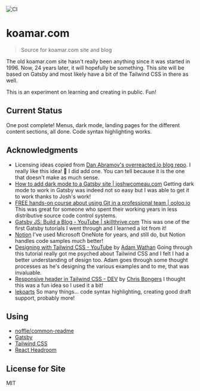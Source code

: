 ![CI](https://github.com/kenfeliciano/koamar.com/workflows/CI/badge.svg)

# koamar.com

> Source for koamar.com site and blog

The old koamar.com site hasn't really been anything since it was started in 1996. Now, 24 years later, it will hopefully be something. This site will be based on Gatsby and most likely have a bit of the Tailwind CSS in there as well.

This is an experiment on learning and creating in public. Fun!

## Current Status

One post complete!
Menus, dark mode, landing pages for the different content sections, all done. Code syntax highlighting works.

## Acknowledgments

- Licensing ideas copied from [Dan Abramov's overreacted.io blog repo](https://github.com/gaearon/overreacted.io). I really like this idea! 🎉 I did add one. You can tell because it is the one that doesn't make as much sense.
- [How to add dark mode to a Gatsby site | joshwcomeau.com](https://www.joshwcomeau.com/react/dark-mode/) Getting dark mode to work in Gatsby was indeed not so easy but I was able to get it to work thanks to Josh's work!
- [FREE hands-on course about using Git in a professional team | ooloo.io](https://ooloo.io/project/github-flow) This was great for someone who spent their working years in less distributive source code control systems.
- [Gatsby JS: Build a Blog - YouTube | skillthrive.com](https://www.youtube.com/playlist?list=PLW0RabRDhwwzVNhlOgQQgw6HJzXdM1MnT) This was one of the first Gatsby tutorials I went through and I learned a lot from it!
- [Notion](https://www.notion.so/product) I've used Microsoft OneNote for years, and still do, but Notion handles code samples much better!
- [Designing with Tailwind CSS - YouTube](https://youtu.be/21HuwjmuS7A) by [Adam Wathan](https://www.youtube.com/channel/UCy1H38XrN7hi7wHSClfXPqQ) Going through this tutorial really got me psyched about Tailwind CSS and I felt I had a better understanding of design too. Adam goes through some thought processes as he's designing the various examples and to me, that was invaluable.
- [Responsive header in Tailwind CSS - DEV](https://dev.to/dailydevtips1/responsive-header-in-tailwind-css-2djn) by [Chris Bongers](https://dev.to/dailydevtips1) I thought this was a fun idea so I used it a bit!
- [lekoarts](https://www.lekoarts.de/en/) So many things... code syntax highlighting, creating good draft support, probably more!

## Using

- [noffle/common-readme](https://github.com/noffle/common-readme)
- [Gatsby](https://www.gatsbyjs.com/)
- [Tailwind CSS](https://tailwindcss.com/)
- [React Headroom](https://kyleamathews.github.io/react-headroom/)

## License for Site

MIT
